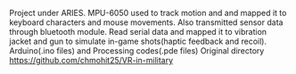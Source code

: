 Project under ARIES. MPU-6050 used to track motion and and mapped it to keyboard characters and mouse movements. Also transmitted sensor data through bluetooth module. Read serial data and mapped it to vibration jacket and gun to simulate in-game shots(haptic feedback and recoil). Arduino(.ino files) and Processing codes(.pde files)
Original directory https://github.com/chmohit25/VR-in-military
